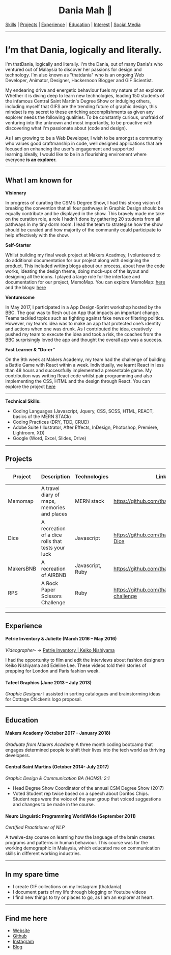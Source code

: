 <h1 align="center">
  Dania Mah 🌺
</h1>

<a href="#">[Skills](#what-i-am-known-for)</a> |
<a href="#">[Projects](#what-i-am-known-for)</a> |
<a href="#">[Experience](#experience)</a> |
<a href="#">[Education](#education)</a> |
<a href="#">[Interest](#in-my-spare-time)</a> |
<a href="#">[Social Media](#find-me-here)</a> 
***

# I’m that Dania, logically and literally.

I'm thatDania, logically and literally. I'm the Dania, out of many Dania's who ventured out of Malaysia 
to discover her passions for design and technology. I'm also known as "thatdania" who is an ongoing Web Developer, 
Animator, Designer, Hackernoon Blogger and GIF Scientist.

My endearing drive and energetic behaviour fuels my nature of an explorer. Whether it is diving deep to learn
new technologies, leading 150 students of the infamous Central Saint Martin's Degree Show or indulging others, 
including myself that GIFS are the trending future of graphic design, this mindset is my secret to these enriching 
accomplishments as given any explorer needs the following qualities. To be constantly curious, unafraid of venturing
into the unknown and most importantly, to be proactive with discovering what I'm passionate about (code and design).

As I am growing to be a Web Developer, I wish to be amongst a community who values good craftmanship in code, 
well designed applications that are focused on enhancing the user's engagement and supported learning.Ideally, I would
like to be in a flourishing enviroment where everyone **is an explorer.**

***

## What I am known for

**Visionary**

In progress of curating the CSM’s Degree Show, I had this strong
vision of breaking the convention that all four pathways in Graphic
Design should be equally contribute and be displayed in the show. This bravely made me
take on the curation role, a role I hadn't done by gathering 20 students
from all pathways in my tiny dorm room. I lead the team to strategise how the show 
should be curated and how majority of the community could participate to help effectively with
the show.

**Self-Starter**

Whilst building my final week project at Makers Acadmey, I volunteered to do additional documentation
for our project along with designing the product. This included writing blogs about our process, 
about how the code works, ideating the design theme, doing mock-ups of the layout and designing all the icons. 
I played a large role for the interface and documentation for our project, MemoMap. You can explore MemoMap: [here](https://github.com/tmerrr/map-app) and the blogs: [here](https://hackernoon.com/episode-43-the-art-of-setting-up-a-mern-stack-final-project-week-d554bffe2c0e)

**Venturesome**

In May 2017, I participated in a App Design-Sprint workshop
hosted by the BBC. The goal was to flesh out an App that impacts
an important change. Teams tackled topics such as fighting against
fake news or filtering politics. However, my team’s idea was to
make an app that protected one’s identity and actions when one
was drunk. As I contributed the idea, creatively pushed my team
to execute the idea and took a risk, the coaches from the BBC 
surprisingly loved the app and thought the overall app was a success.

**Fast Learner & “Do-er”**

On the 9th week at Makers Academy, my team had the challenge of building a Battle Game with React within a week.
 Individually, we learnt React in less than 48 hours and successfully implemented a presentable game. My contribution
 was writing React code whilst pair programming and also implementing the CSS, HTML and the design through React. You
 can explore the project [here](https://github.com/thatdania/Trangressions)
 ***

**Technical Skills:**
- Coding Languages (Javascript, Jquery, CSS, SCSS, HTML, REACT, basics of the MERN STACk)
- Coding Practices (DRY, TDD, CRUD) 
- Adobe Suite (Illustrator, After Effects, InDesign, Photoshop, Premiere, Lightroom, XD)
- Google (Word, Excel, Slides, Drive)
***

## Projects
Project | Description | Technologies | Links | Testing Technologies
---| --- | --- | --- | --- |
Memomap | A travel diary of maps, memories and places | MERN stack | https://github.com/thatdania/MemoMap | Mocha, Chai and Sinon  
Dice | A recreation of a dice rolls that tests your luck| Javascript| https://github.com/thatdania/Javascript-Dice | Jasmine 
MakersBNB | A recreation of AIRBNB | Javascript, Ruby | https://github.com/thatdania/MakersBnB | Rspec 
RPS  | A Rock Paper Scissors Challenge | Ruby |https://github.com/thatdania/rps-challenge| Rspec 
***
## Experience
#### Petrie Inventory & Juliette  (March 2016 – May 2016)
*Videographer-* → [Petrie Inventory | Keiko Nishiyama](http://www.petrieinventory.com/keiko-nishiyama)

I had the opportunity to film and edit the interviews about fashion designers
Keiko Nishiyama and Edeline Lee. These videos told their stories of prepping
for London and Paris fashion week.

#### Tafeel Graphics (June 2013 – July 2013)
*Graphic Designer*
I assisted in sorting catalogues and brainstorming ideas for Cottage Chicken’s logo proposal.
***
## Education

#### Makers Academy (October 2017 – January 2018)
*Graduate from Makers Academy*
A three month coding bootcamp that engages determined people to shift their lives into the tech world
as thriving developers.

#### Central Saint Martins (October 2014- July 2017)
  *Graphic Design & Communication BA (HONS): 2:1*
- Head Degree Show Coordinator of the annual CSM Degree Show (2017)
- Voted Student rep twice based on a speech about Doritos Chips. Student reps were the voice of
  the year group that voiced suggestions and changes to be made in the course.

#### Neuro Linguistic Programming WorldWide (September 2011)
  *Certified Practitioner of NLP*

 A twelve-day course on learning how the language of the brain
 creates programs and patterns in human behaviour. This course was
 for the working demographic in Malaysia, which educated me on
 communication skills in different working industries.
***
## In my spare time
- I create GIF collections on my Instagram (thatdania)
- I document parts of my life through blogging or Youtube videos
- I find new things to try or places to go, as I am an explorer at heart.
***
## Find me here
- [Website](https://www.thatdania.com)
- [Github](https://github.com/thatdania)
- [Instagram](https://www.instagram.com/thatdania)
- [Blog](https://medium.com/@thatdania)


